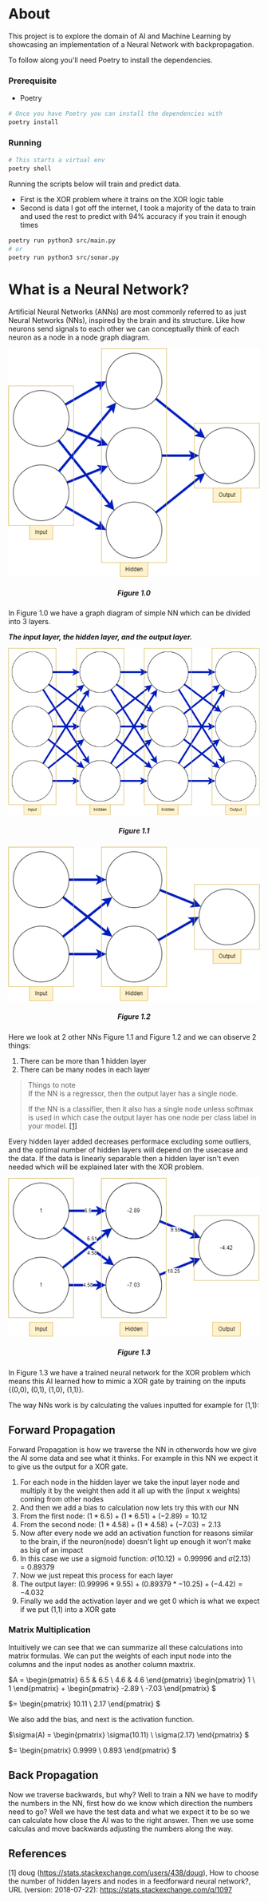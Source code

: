 # About

This project is to explore the domain of AI and Machine Learning by showcasing an implementation of a Neural Network with backpropagation.

To follow along you'll need Poetry to install the dependencies.


### Prerequisite 

- Poetry

```bash
# Once you have Poetry you can install the dependencies with
poetry install
```

### Running

```bash
# This starts a virtual env
poetry shell
```

Running the scripts below will train and predict data.
- First is the XOR problem where it trains on the XOR logic table
- Second is data I got off the internet, I took a majority of the data to train and used the rest to predict with 94% accuracy if you train it enough times
```bash
poetry run python3 src/main.py
# or
poetry run python3 src/sonar.py
```

# What is a Neural Network?

Artificial Neural Networks (ANNs) are most commonly referred to as just Neural Networks (NNs), inspired by the brain and its structure. Like how neurons send signals to each other we can conceptually think of each neuron as a node in a node graph diagram.

<p align="center">
  <img src="samples/Figure1.0.png"></img>
  <h5 align="center">Figure 1.0</h5>
</p>

In Figure 1.0 we have a graph diagram of simple NN which can be divided into 3 layers.

***The input layer, the hidden layer, and the output layer.***

<p align="center">
  <img src="samples/Figure1.1.png"></img>
  <h5 align="center">Figure 1.1</h5>
</p>

<p align="center">
  <img src="samples/Figure1.2.png"></img>
  <h5 align="center">Figure 1.2</h5>
</p>

Here we look at 2 other NNs Figure 1.1 and Figure 1.2 and we can observe 2 things:  
1. There can be more than 1 hidden layer
2. There can be many nodes in each layer

> Things to note  
> If the NN is a regressor, then the output layer has a single node.
> 
> If the NN is a classifier, then it also has a single node unless softmax is used 
> in which case the output layer has one node per class label in your model.
> [[1]](#1)

Every hidden layer added decreases performace excluding some outliers, and the optimal number of hidden layers will depend on the usecase and the data. If the data is linearly separable then a hidden layer isn't even needed which will be explained later with the XOR problem.  

<p align="center">
  <img src="samples/Figure1.3.png"></img>
  <h5 align="center">Figure 1.3</h5>
</p>

In Figure 1.3 we have a trained neural network for the XOR problem which means this AI learned how to mimic a XOR gate by training on the inputs {(0,0), (0,1), (1,0), (1,1)}.

The way NNs work is by calculating the values inputted for example for (1,1):


## Forward Propagation

Forward Propagation is how we traverse the NN in otherwords how we give the AI some data and see what it thinks. For example in this NN we expect it to give us the output for a XOR gate.

1. For each node in the hidden layer we take the input layer node and multiply it by the weight then add it all up with the (input x weights) coming from other nodes
2. And then we add a bias to calculation now lets try this with our NN
3. From the first node: $(1*6.5) + (1*6.51) + (-2.89) = 10.12$
4. From the second node: $(1*4.58) + (1*4.58) + (-7.03) = 2.13$
5. Now after every node we add an activation function for reasons similar to the brain, if the neuron(node) doesn't light up enough it won't make as big of an impact
6. In this case we use a sigmoid function: $\sigma(10.12) = 0.99996$ and $\sigma(2.13) = 0.89379$
7. Now we just repeat this process for each layer
8. The output layer: $(0.99996*9.55) + (0.89379*-10.25) + (-4.42) = -4.032$
9. Finally we add the activation layer and we get 0 which is what we expect if we put (1,1) into a XOR gate


### Matrix Multiplication

Intuitively we can see that we can summarize all these calculations into matrix formulas. We can put the weights of each input node into the columns and the input nodes as another column maxtrix.

$A = 
  \begin{pmatrix}
  6.5 & 6.5 \\
  4.6 & 4.6 
  \end{pmatrix}
  \begin{pmatrix}
  1 \\
  1 
  \end{pmatrix}
  +
  \begin{pmatrix}
  -2.89 \\
  -7.03 
  \end{pmatrix}
$

$= 
  \begin{pmatrix}
  10.11 \\
  2.17 
  \end{pmatrix}
$

We also add the bias, and next is the activation function.

$\sigma(A) = 
  \begin{pmatrix}
  \sigma(10.11) \\
  \sigma(2.17) 
  \end{pmatrix}
$

$= 
  \begin{pmatrix}
  0.9999 \\
  0.893 
  \end{pmatrix}
$
## Back Propagation

Now we traverse backwards, but why? Well to train a NN we have to modify the numbers in the NN, first how do we know which direction the numbers need to go? Well we have the test data and what we expect it to be so we can calculate how close the AI was to the right answer. Then we use some calculas and move backwards adjusting the numbers along the way.


## References
<a id="1">[1]</a> 
doug (https://stats.stackexchange.com/users/438/doug), How to choose the number of hidden layers and nodes in a feedforward neural network?, URL (version: 2018-07-22): https://stats.stackexchange.com/q/1097
